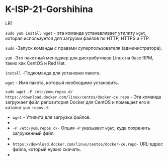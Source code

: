 # K-ISP-21-Gorshihina
LR1

`sudo yum install wget` - эта команда устанавливает утилиту `wget`, которая используется для загрузки файлов по HTTP, HTTPS и FTP. 

`sudo` -Запуск команды с правами суперпользователя (администратора).

`yum` -Это пакетный менеджер для дистрибутивов Linux на базе RPM, таких как CentOS и Red Hat.

`install` -Подкоманда для установки пакета.

`wget` - Имя пакета, который необходимо установить.

`sudo wget -P /etc/yum.repos.d/ https://download.docker.com/linux/centos/docker-ce.repo` - Эта команда загружает файл репозитория Docker для CentOS и помещает его в каталог `yum.repos.d`.

- `wget` - Утилита для загрузки файлов.
- 
- `-P /etc/yum.repos.d/`- Опция `-P` указывает `wget`, куда сохранить загруженный файл.
- 
- `https://download.docker.com/linux/centos/docker-ce.repo`- URL-адрес файла, который нужно скачать.
- 
